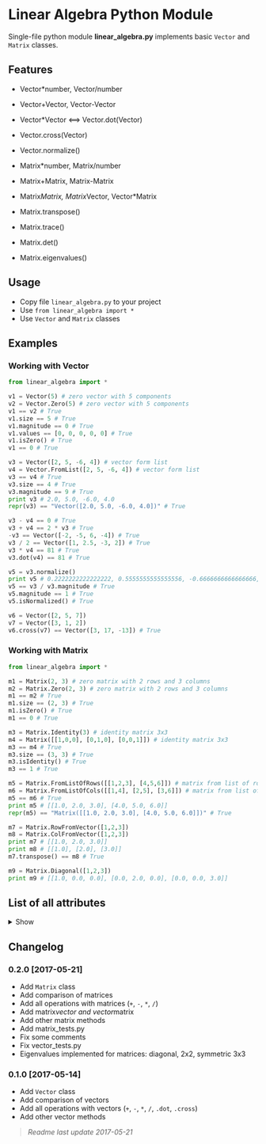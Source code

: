 # Linear Algebra Python Module

Single-file python module **linear_algebra.py** implements basic `Vector` and `Matrix` classes.


## Features

- Vector*number, Vector/number
- Vector+Vector, Vector-Vector
- Vector*Vector <==> Vector.dot(Vector)
- Vector.cross(Vector)
- Vector.normalize()

- Matrix*number, Matrix/number
- Matrix+Matrix, Matrix-Matrix
- Matrix*Matrix, Matrix*Vector, Vector*Matrix
- Matrix.transpose()
- Matrix.trace()
- Matrix.det()
- Matrix.eigenvalues()


## Usage

- Copy file `linear_algebra.py` to your project
- Use `from linear_algebra import *`
- Use `Vector` and `Matrix` classes


## Examples

### Working with Vector

```python
from linear_algebra import *

v1 = Vector(5) # zero vector with 5 components
v2 = Vector.Zero(5) # zero vector with 5 components
v1 == v2 # True
v1.size == 5 # True
v1.magnitude == 0 # True
v1.values == [0, 0, 0, 0, 0] # True
v1.isZero() # True
v1 == 0 # True

v3 = Vector([2, 5, -6, 4]) # vector form list
v4 = Vector.FromList([2, 5, -6, 4]) # vector form list
v3 == v4 # True
v3.size == 4 # True
v3.magnitude == 9 # True
print v3 # 2.0, 5.0, -6.0, 4.0
repr(v3) == "Vector([2.0, 5.0, -6.0, 4.0])" # True

v3 - v4 == 0 # True
v3 + v4 == 2 * v3 # True
-v3 == Vector([-2, -5, 6, -4]) # True
v3 / 2 == Vector([1, 2.5, -3, 2]) # True
v3 * v4 == 81 # True
v3.dot(v4) == 81 # True

v5 = v3.normalize()
print v5 # 0.2222222222222222, 0.5555555555555556, -0.6666666666666666, 0.4444444444444444
v5 == v3 / v3.magnitude # True
v5.magnitude == 1 # True
v5.isNormalized() # True

v6 = Vector([2, 5, 7])
v7 = Vector([3, 1, 2])
v6.cross(v7) == Vector([3, 17, -13]) # True
```

### Working with Matrix

```python
from linear_algebra import *

m1 = Matrix(2, 3) # zero matrix with 2 rows and 3 columns
m2 = Matrix.Zero(2, 3) # zero matrix with 2 rows and 3 columns
m1 == m2 # True
m1.size == (2, 3) # True
m1.isZero() # True
m1 == 0 # True

m3 = Matrix.Identity(3) # identity matrix 3x3
m4 = Matrix([[1,0,0], [0,1,0], [0,0,1]]) # identity matrix 3x3
m3 == m4 # True
m3.size == (3, 3) # True
m3.isIdentity() # True
m3 == 1 # True

m5 = Matrix.FromListOfRows([[1,2,3], [4,5,6]]) # matrix from list of rows
m6 = Matrix.FromListOfCols([[1,4], [2,5], [3,6]]) # matrix from list of columns
m5 == m6 # True
print m5 # [[1.0, 2.0, 3.0], [4.0, 5.0, 6.0]]
repr(m5) == "Matrix([[1.0, 2.0, 3.0], [4.0, 5.0, 6.0]])" # True

m7 = Matrix.RowFromVector([1,2,3])
m8 = Matrix.ColFromVector([1,2,3])
print m7 # [[1.0, 2.0, 3.0]]
print m8 # [[1.0], [2.0], [3.0]]
m7.transpose() == m8 # True

m9 = Matrix.Diagonal([1,2,3])
print m9 # [[1.0, 0.0, 0.0], [0.0, 2.0, 0.0], [0.0, 0.0, 3.0]]
```

## List of all attributes

<details>
<summary>Show</summary>

> ### Vector Static Methods
> 
> - Vector.`Zero`(int) -> Vector
> - Vector.`FromList`(iterable) -> Vector
> 
> ### Vector Properties
> 
> - Vector.`size` -> int
> - Vector.`values` -> list
> - Vector.`magnitude` -> float
> 
> ### Vector Methods
> 
> - Vector.`isZero`() -> bool
> - Vector.`isNormalized`() -> bool
> - Vector.`asList`() -> list
> - Vector.`dot`(other) -> float
> - Vector.`cross`(other) -> Vector
> - Vector.`round`(ndigits=0) -> Vector
> - Vector.`floor`() -> Vector
> - Vector.`ceil`() -> Vector
> - Vector.`trunc`() -> Vector
> - Vector.`normalize`() -> Vector
> - Vector.`__str__`() -> str
> - Vector.`__repr__`() -> str
> - Vector.`__len__`() -> int
> - Vector.`__iter__`() -> iter
> - Vector.`__getitem__`(key) -> float or Vector
> - Vector.`__setitem__`(key, value)
> - Vector.`__eq__`(other) -> bool
> - Vector.`__ne__`(other) -> bool
> - Vector.`__pos__`() -> Vector
> - Vector.`__neg__`() -> Vector
> - Vector.`__add__`(other) -> Vector
> - Vector.`__sub__`(other) -> Vector
> - Vector.`__mul__`(other) -> Vector or float
> - Vector.`__rmul__`(other) -> Vector
> - Vector.`__div__`(other) -> Vector

> ### Matrix Static Methods
> 
> - Matrix.`Zero`(int, int) -> Matrix
> - Matrix.`Identity`(int) -> Matrix
> - Matrix.`FromListOfRows`(iterable) -> Matrix
> - Matrix.`FromListOfCols`(iterable) -> Matrix
> - Matrix.`RowFromVector`(iterable) -> Matrix
> - Matrix.`ColFromVector`(iterable) -> Matrix
> - Matrix.`Diagonal`(iterable) -> Matrix
> 
> ### Matrix Properties
> 
> - Matrix.`size` -> tuple
> - Matrix.`m` -> int
> - Matrix.`n` -> int
> - Matrix.`rows` -> list
> - Matrix.`cols` -> list
> 
> ### Matrix Methods
> 
> - Matrix.`isZero`() -> bool
> - Matrix.`isIdentity`() -> bool
> - Matrix.`isScalar`() -> bool
> - Matrix.`isVector`() -> bool
> - Matrix.`isSquare`() -> bool
> - Matrix.`isDiagonal`() -> bool
> - Matrix.`isSymmetric`() -> bool
> - Matrix.`asList`() -> list
> - Matrix.`getRow`(n) -> Vector
> - Matrix.`getCol`(n) -> Vector
> - Matrix.`getDiagonal`() -> Vector
> - Matrix.`asScalar`() -> float
> - Matrix.`asVector`() -> Vector
> - Matrix.`transpose`() -> Matrix
> - Matrix.`round`(n=0) -> Matrix
> - Matrix.`floor`() -> Matrix
> - Matrix.`ceil`() -> Matrix
> - Matrix.`trunc`() -> Matrix
> - Matrix.`trace`() -> float
> - Matrix.`det`() -> float
> - Matrix.`eigenvalues`() -> list
> - Matrix.`__str__`() -> str
> - Matrix.`__repr__`() -> str
> - Matrix.`__getitem__`(key) -> float
> - Matrix.`__setitem__`(key, value)
> - Matrix.`__eq__`(other) -> bool
> - Matrix.`__ne__`(other) -> bool
> - Matrix.`__pos__`() -> Matrix
> - Matrix.`__neg__`() -> Matrix
> - Matrix.`__add__`(other) -> Matrix
> - Matrix.`__sub__`(other) -> Matrix
> - Matrix.`__mul__`(other) -> Matrix
> - Matrix.`__rmul__`(other) -> Matrix
> - Matrix.`__div__`(other) -> Matrix

</details>


## Changelog

### 0.2.0 [2017-05-21]

- Add `Matrix` class
- Add comparison of matrices
- Add all operations with matrices (`+`, `-`, `*`, `/`)
- Add matrix*vector and vector*matrix
- Add other matrix methods
- Add matrix_tests.py
- Fix some comments
- Fix vector_tests.py
- Eigenvalues implemented for matrices: diagonal, 2x2, symmetric 3x3

### 0.1.0 [2017-05-14]

- Add `Vector` class
- Add comparison of vectors
- Add all operations with vectors (`+`, `-`, `*`, `/`, `.dot`, `.cross`)
- Add other vector methods


> _Readme last update 2017-05-21_